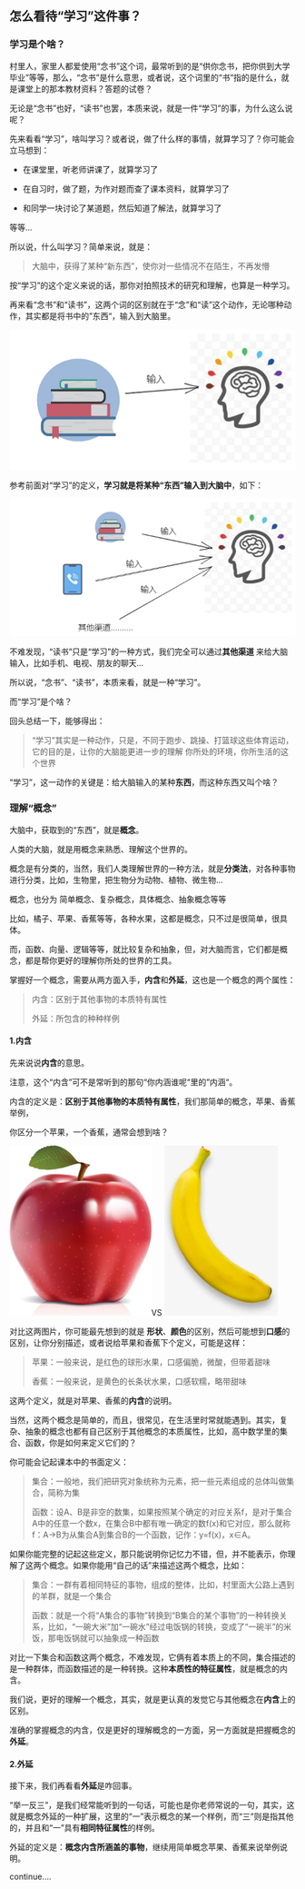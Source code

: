 ## 怎么看待“学习”这件事？

### 学习是个啥？

村里人，家里人都爱使用“念书”这个词，最常听到的是“供你念书，把你供到大学毕业”等等，那么，“念书”是什么意思，或者说，这个词里的“书”指的是什么，就是课堂上的那本教材资料？答题的试卷？

无论是“念书”也好，“读书”也罢，本质来说，就是一件“学习”的事，为什么这么说呢？

先来看看“学习”，啥叫学习？或者说，做了什么样的事情，就算学习了？你可能会立马想到：

* 在课堂里，听老师讲课了，就算学习了

* 在自习时，做了题，为作对题而查了课本资料，就算学习了

* 和同学一块讨论了某道题，然后知道了解法，就算学习了

等等...

所以说，什么叫学习？简单来说，就是：

> 大脑中，获得了某种“新东西”，使你对一些情况不在陌生，不再发懵

按“学习”的这个定义来说的话，那你对拍照技术的研究和理解，也算是一种学习。

再来看“念书”和“读书”，这两个词的区别就在于“念”和“读”这个动作，无论哪种动作，其实都是将书中的”东西“，输入到大脑里。

<img src="/logic/_assets/learn_1.jpg" alt="学习" />

参考前面对“学习”的定义，**学习就是将某种“东西”输入到大脑中**，如下：

<img src="/logic/_assets/learn_2.jpg" alt="学习的定义" />

不难发现，“读书”只是“学习”的一种方式，我们完全可以通过**其他渠道** 来给大脑输入，比如手机、电视、朋友的聊天...

所以说，“念书”、“读书”，本质来看，就是一种“学习”。

而“学习”是个啥？

回头总结一下，能够得出：

> “学习”其实是一种动作，只是，不同于跑步、跳操、打篮球这些体育运动，它的目的是，让你的大脑能更进一步的理解 你所处的环境，你所生活的这个世界

“学习”，这一动作的关键是：给大脑输入的某种**东西**，而这种东西又叫个啥？

### 理解“概念”

大脑中，获取到的“东西”，就是**概念**。

人类的大脑，就是用概念来熟悉、理解这个世界的。

概念是有分类的，当然，我们人类理解世界的一种方法，就是**分类法**，对各种事物进行分类，比如，生物里，把生物分为动物、植物、微生物...

概念，也分为 简单概念、复杂概念，具体概念、抽象概念等等

比如，橘子、苹果、香蕉等等，各种水果，这都是概念，只不过是很简单，很具体。

而，函数、向量、逻辑等等，就比较复杂和抽象，但，对大脑而言，它们都是概念，都是帮你更好的理解你所处的世界的工具。

掌握好一个概念，需要从两方面入手，**内含**和**外延**，这也是一个概念的两个属性：

> 内含：区别于其他事物的本质特有属性
> 
> 外延：所包含的种种样例

#### 1.内含
先来说说**内含**的意思。

注意，这个“内含”可不是常听到的那句“你内涵谁呢“里的”内涵“。

内含的定义是：**区别于其他事物的本质特有属性**，我们那简单的概念，苹果、香蕉举例，

你区分一个苹果，一个香蕉，通常会想到啥？

<img style="width: 250px;height: 300px;" src="/logic/_assets/learn_3.jpg" art="苹果" />VS
<img style="width: 200px;height: 300px;" src="/logic/_assets/learn_4.jpg" alt="香蕉" />

对比这两图片，你可能最先想到的就是 **形状**、**颜色**的区别，然后可能想到**口感**的区别，让你分别描述，或者说给苹果和香蕉下个定义，可能是这样：
> 苹果：一般来说，是红色的球形水果，口感偏脆，微酸，但带着甜味
> 
> 香蕉：一般来说，是黄色的长条状水果，口感软糯，略带甜味

这两个定义，就是对苹果、香蕉的**内含**的说明。

当然，这两个概念是简单的，而且，很常见，在生活里时常就能遇到。其实，复杂、抽象的概念也都有自己区别于其他概念的本质属性，比如，高中数学里的集合、函数，你是如何来定义它们的？

你可能会记起课本中的书面定义：
>集合：一般地，我们把研究对象统称为元素，把一些元素组成的总体叫做集合，简称为集 
> 
> 函数：设A、B是非空的数集，如果按照某个确定的对应关系f，是对于集合A中的任意一个数x，在集合B中都有唯一确定的数f(x)和它对应，那么就称f：A→B为从集合A到集合B的一个函数，记作：y=f(x)，x∈A。

如果你能完整的记起这些定义，那只能说明你记忆力不错，但，并不能表示，你理解了这两个概念。如果你能用“自己的话”来描述这两个概念，比如：
> 集合：一群有着相同特征的事物，组成的整体，比如，村里面大公路上遇到的羊群，就是一个集合
> 
> 函数：就是一个将“A集合的事物”转换到“B集合的某个事物”的一种转换关系，比如，“一碗大米”加“一碗水”经过电饭锅的转换，变成了“一碗半”的米饭，那电饭锅就可以抽象成一种函数

对比一下集合和函数这两个概念，不难发现，它俩有着本质上的不同，集合描述的是一种群体，而函数描述的是一种转换。这种**本质性的特征属性**，就是概念的内含。

我们说，更好的理解一个概念，其实，就是更认真的发觉它与其他概念在**内含**上的区别。

准确的掌握概念的内含，仅是更好的理解概念的一方面，另一方面就是把握概念的**外延**。

#### 2.外延
接下来，我们再看看**外延**是咋回事。

“举一反三”，是我们经常能听到的一句话，可能也是你老师常说的一句，其实，这就是概念外延的一种扩展，这里的“一”表示概念的某一个样例，而“三”则是指其他的，并且和“一”具有**相同特征属性**的样例。

外延的定义是：**概念内含所涵盖的事物**，继续用简单概念苹果、香蕉来说举例说明。

continue....